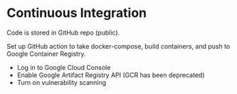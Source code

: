 # Continuous Integration

Code is stored in GitHub repo (public). 

Set up GitHub action to take docker-compose, build containers, and push to Google Container Registry.

- Log in to Google Cloud Console
- Enable Google Artifact Registry API (GCR has been deprecated)
- Turn on vulnerability scanning